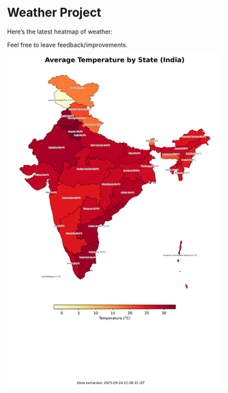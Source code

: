 # Weather Project

Here’s the latest heatmap of weather:

Feel free to leave feedback/improvements.

![India Heatmap](docs/assets/india_heatmap.png?v=C8F5FA)
